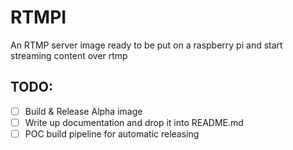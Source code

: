 # RTMPI
An RTMP server image ready to be put on a raspberry pi and start streaming content over rtmp

## TODO:

- [ ] Build & Release Alpha image
- [ ] Write up documentation and drop it into README.md
- [ ] POC build pipeline for automatic releasing